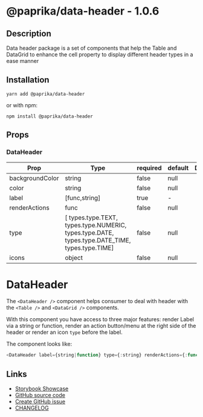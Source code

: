 <!-- start: Autogenerated - do not modify -->

# @paprika/data-header - 1.0.6

## Description

Data header package is a set of components that help the Table and DataGrid to enhance the cell property to display different header types in a ease manner

## Installation

```
yarn add @paprika/data-header
```

or with npm:

```
npm install @paprika/data-header
```

## Props

### DataHeader

| Prop            | Type                                                                                           | required | default | Description |
| --------------- | ---------------------------------------------------------------------------------------------- | -------- | ------- | ----------- |
| backgroundColor | string                                                                                         | false    | null    |             |
| color           | string                                                                                         | false    | null    |             |
| label           | [func,string]                                                                                  | true     | -       |             |
| renderActions   | func                                                                                           | false    | null    |             |
| type            | [ types.type.TEXT, types.type.NUMERIC, types.type.DATE, types.type.DATE_TIME, types.type.TIME] | false    | null    |             |
| icons           | object                                                                                         | false    | null    |             |

<!-- end: Autogenerated - do not modify -->
<!-- content -->

# DataHeader

The `<DataHeader />` component helps consumer to deal with header with the `<Table />` and `<DataGrid />` components.

With this component you have access to three major features: render Label via a string or function, render an action button/menu at the right side of the header or render an icon `type`
before the label.

The component looks like:

```js
<DataHeader label={string|function} type={:string} renderActions={:function} />
```

<!-- eoContent -->

## Links

- [Storybook Showcase](https://paprika.highbond.com/?path=/story/table-dataheader--showcase)
- [GitHub source code](https://github.com/acl-services/paprika/tree/master/packages/DataHeader/src)
- [Create GitHub issue](https://github.com/acl-services/paprika/issues/new?label=[]&title=@paprika/data-header%20[help]:%20your%20short%20description&body=%0A%23%20Help%20wanted%0A%0A%23%23%20Please%20write%20your%20question.%0A*A%20clear%20and%20concise%20description%20of%20what%20the%20question%20is*%0A%0A%23%23%20Additional%20context%0A*Add%20any%20other%20context%20or%20screenshots%20about%20your%20question%20here.*%0A)
- [CHANGELOG](https://github.com/acl-services/paprika/tree/master/packages/DataHeader/CHANGELOG.md)
